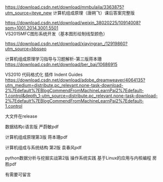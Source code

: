https://download.csdn.net/download/mmbulaila/3363875?utm_source=iteye_new
计算机组成原理（唐朔飞）课后答案完整版

https://download.csdn.net/download/weixin_38020225/10914008?spm=1001.2014.3001.5501
VS2015MFC图形系统开发（基本图形绘制线型颜色）

https://download.csdn.net/download/xiayingran_/12919860?utm_source=bbsseo


计算机组成原理学习指导与习题解析-第三版蒋本珊
https://download.csdn.net/download/ber_bai/10686915

VS2010 代码格式化 插件 Indent Guides
https://download.csdn.net/download/adobe_dreamweaver/4064135?utm_medium=distribute.pc_relevant.none-task-download-2%7Edefault%7EBlogCommendFromMachineLearnPai2%7Edefault-1.control&depth_1-utm_source=distribute.pc_relevant.none-task-download-2%7Edefault%7EBlogCommendFromMachineLearnPai2%7Edefault-1.control

大文件在release


数据结构c语言版 严蔚敏pdf

计算机组成原理第3版 蒋本珊pdf

计算机组成与系统结构 第2版 袁春风pdf

python数据分析与挖掘实战第2版
操作系统实践 基于Linux的应用与内核编程 房胜pdf

有需要可留言
